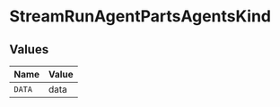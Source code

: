 # StreamRunAgentPartsAgentsKind


## Values

| Name   | Value  |
| ------ | ------ |
| `DATA` | data   |
